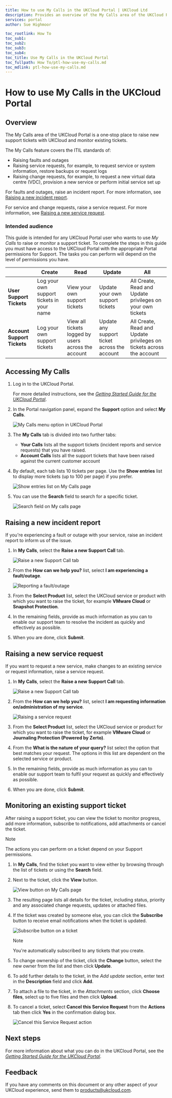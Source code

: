 ```yaml
---
title: How to use My Calls in the UKCloud Portal | UKCloud Ltd
description: Provides an overview of the My Calls area of the UKCloud Portal
services: portal
author: Sue Highmoor

toc_rootlink: How To
toc_sub1:
toc_sub2:
toc_sub3:
toc_sub4:
toc_title: Use My Calls in the UKCloud Portal
toc_fullpath: How To/ptl-how-use-my-calls.md
toc_mdlink: ptl-how-use-my-calls.md
---
```


# How to use My Calls in the UKCloud Portal

## Overview

The My Calls area of the UKCloud Portal is a one‑stop place to raise new support tickets with UKCloud and monitor existing tickets.

The My Calls feature covers the ITIL standards of:

- Raising faults and outages
- Raising service requests, for example, to request service or system information, restore backups or request logs
- Raising change requests, for example, to request a new virtual data centre (VDC), provision a new service or perform initial service set up

For faults and outages, raise an incident report. For more information, see [Raising a new incident report](#raising-a-new-incident-report).

For service and change requests, raise a service request. For more information, see [Raising a new service request](#raising-a-new-service-request).

### Intended audience

This guide is intended for any UKCloud Portal user who wants to use *My Calls* to raise or monitor a support ticket. To complete the steps in this guide you must have access to the UKCloud Portal with the appropriate Portal permissions for Support. The tasks you can perform
will depend on the level of permissions you have.

&nbsp; | Create | Read | Update | All
-------|--------|------|--------|----
**User Support Tickets** | Log your own support tickets in your name | View your own support tickets | Update your own support tickets | All Create, Read and Update privileges on your own tickets
**Account Support Tickets** | Log your own support tickets | View all tickets logged by users across the account | Update any support ticket across the account | All Create, Read and Update privileges on tickets across the account

## Accessing My Calls

1. Log in to the UKCloud Portal.

    For more detailed instructions, see the [*Getting Started Guide for the UKCloud Portal*](ptl-gs.md).

2. In the Portal navigation panel, expand the **Support** option and select **My Calls**.

    ![My Calls menu option in UKCloud Portal](images/ptl_mnu-my-calls.png)

3. The **My Calls** tab is divided into two further tabs:

    - **Your Calls** lists all the support tickets (incident reports and service requests) that you have raised.
    - **Account Calls** lists all the support tickets that have been raised against the current customer account

4. By default, each tab lists 10 tickets per page. Use the **Show entries** list to display more tickets (up to 100 per page) if you prefer.

    ![Show entries list on My Calls page](images/ptl-my-calls-show-entries.png)

5. You can use the **Search** field to search for a specific ticket.

    ![Search field on My calls page](images/ptl-my-calls-search.png)

## Raising a new incident report

If you're experiencing a fault or outage with your service, raise an incident report to inform us of the issue.

1. In **My Calls**, select the **Raise a new Support Call** tab.

    ![Raise a new Support Call tab](images/portal-my-calls-new-ticket.png)

2. From the **How can we help you?** list, select **I am experiencing a fault/outage**.

    ![Reporting a fault/outage](images/ptl-my-calls-incident.png)

3. From the **Select Product** list, select the UKCloud service or product with which you want to raise the ticket, for example **VMware Cloud** or **Snapshot Protection**.

4. In the remaining fields, provide as much information as you can to enable our support team to resolve the incident as quickly and effectively as possible.

5. When you are done, click **Submit**.

## Raising a new service request

If you want to request a new service, make changes to an existing service or request information, raise a service request.

1. In **My Calls**, select the **Raise a new Support Call** tab.

    ![Raise a new Support Call tab](images/portal-my-calls-new-ticket.png)

2. From the **How can we help you?** list, select **I am requesting information on/administration of my service**.

    ![Raising a service request](images/ptl-my-calls-request.png)

3. From the **Select Product** list, select the UKCloud service or product for which you want to raise the ticket, for example **VMware Cloud** or **Journaling Protection (Powered by Zerto)**.

4. From the **What is the nature of your query?** list select the option that best matches your request. The options in this list are dependent on the selected service or product.

5. In the remaining fields, provide as much information as you can to enable our support team to fulfil your request as quickly and effectively as possible.

6. When you are done, click **Submit**.

## Monitoring an existing support ticket

After raising a support ticket, you can view the ticket to monitor progress, add more information, subscribe to notifications, add attachments or cancel the ticket.

> [!NOTE]
> The actions you can perform on a ticket depend on your Support permissions.

1. In **My Calls**, find the ticket you want to view either by browsing through the list of tickets or using the **Search** field.

2. Next to the ticket, click the **View** button.

    ![View button on My Calls page](images/ptl-my-calls-view-ticket.png)

3. The resulting page lists all details for the ticket, including status, priority and any associated change requests, updates or attached files.

4. If the ticket was created by someone else, you can click the **Subscribe** button to receive email notifications when the ticket is updated.

    ![Subscribe button on a ticket](images/ptl-my-calls-subscribe.png)

    > [!NOTE]
    > You're automatically subscribed to any tickets that you create.

5. To change ownership of the ticket, click the **Change** button, select the new owner from the list and then click **Update**.

6. To add further details to the ticket, in the *Add update* section, enter text in the **Description** field and click **Add**.

7. To attach a file to the ticket, in the *Attachments* section, click **Choose files**, select up to five files and then click **Upload**.

8. To cancel a ticket, select **Cancel this Service Request** from the **Actions** tab then click **Yes** in the confirmation dialog box.

    ![Cancel this Service Request action](images/ptl-my-calls-cancel.png)

## Next steps

For more information about what you can do in the UKCloud Portal, see the [*Getting Started Guide for the UKCloud Portal*](ptl-gs.md).

## Feedback

If you have any comments on this document or any other aspect of your UKCloud experience, send them to <products@ukcloud.com>.